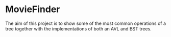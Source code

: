 # MovieFinder
The aim of this project is to show some of the most common operations of a tree together with the implementations of both an AVL and BST trees.
